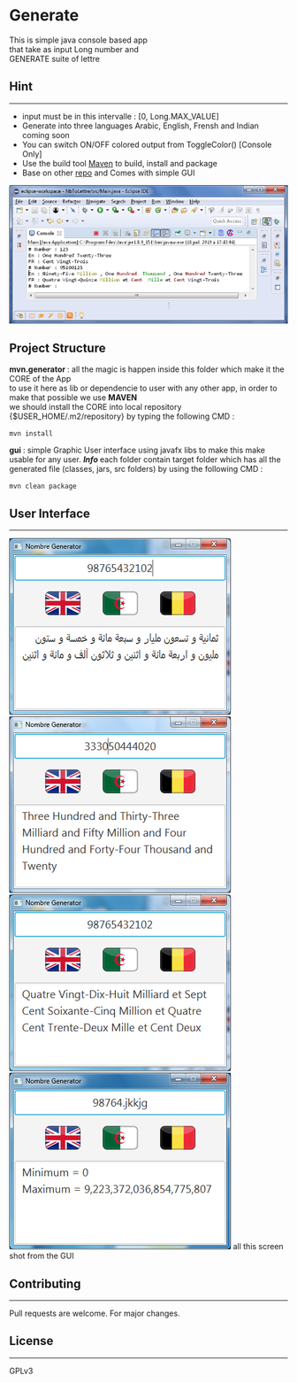 # Generate
This is simple java console based app <br />
that take as input Long number and <br />
GENERATE suite of lettre 


## Hint
----
* input must be in this intervalle : [0, Long.MAX_VALUE]
* Generate into three languages Arabic, English, Frensh and Indian coming soon
* You can switch ON/OFF colored output from ToggleColor() [Console Only]
* Use the build tool [Maven](https://maven.apache.org/) to build, install and package
* Base on other [repo](https://github.com/elhoussam/numbreTolettre) and Comes with simple GUI

![eclipse](doc/img.png)

## Project Structure
<b> mvn.generator </b> : all the magic is happen inside this folder which make it the CORE of the App <br/> 
to use it here as lib or dependencie to user with any other app, in order to make that possible we use <B>MAVEN</B>  <br/>
we should install the CORE into local repository {$USER_HOME/.m2/repository} by typing the following CMD :
```git
mvn install
```
<b> gui </b> : simple Graphic User interface using javafx libs to make this make usable for any user.
<b> <i>Info</i> </b> each folder contain target folder which has all the generated file (classes, jars, src folders) by using 
the following CMD : 
```git
mvn clean package
```
 

## User Interface
--------------

![alt text](doc/doc_ar.png)
![alt text](doc/doc_en.png)
![alt text](doc/doc_fr.png)
![alt text](doc/doc_err.png)
all this screen shot from the GUI 
## Contributing
--------------
Pull requests are welcome. For major changes.

## License
-----------
GPLv3
